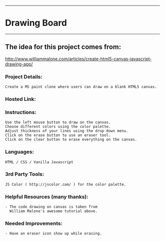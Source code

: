 ****************
# Drawing Board
****************
## The idea for this project comes from: 
http://www.williammalone.com/articles/create-html5-canvas-javascript-drawing-app/

### Project Details:
    Create a MS paint clone where users can draw on a blank HTML5 canvas.

### Hosted Link:
    
### Instructions:
    Use the left mouse button to draw on the canvas.
    Choose different colors using the color palette.
    Adjust thickness of your lines using the drop down menu.
    Click on the erase button to use an eraser tool.
    Click on the clear button to erase everything on the canvas.

### Languages: 
    HTML / CSS / Vanilla Javascript

### 3rd Party Tools: 
    JS Color ( http://jscolor.com/ ) for the color palette.

### Helpful Resources (many thanks):
    - The code drawing on canvas is taken from 
      William Malone's awesome tutorial above.

### Needed Improvements:
    - Have an eraser icon show up while erasing.